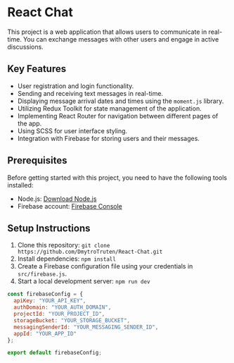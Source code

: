 # React Chat

This project is a web application that allows users to communicate in real-time. You can exchange messages with other users and engage in active discussions.

## Key Features

- User registration and login functionality.
- Sending and receiving text messages in real-time.
- Displaying message arrival dates and times using the `moment.js` library.
- Utilizing Redux Toolkit for state management of the application.
- Implementing React Router for navigation between different pages of the app.
- Using SCSS for user interface styling.
- Integration with Firebase for storing users and their messages.

## Prerequisites

Before getting started with this project, you need to have the following tools installed:

- Node.js: [Download Node.js](https://nodejs.org/)
- Firebase account: [Firebase Console](https://console.firebase.google.com/)

## Setup Instructions

1. Clone this repository: `git clone https://github.com/DmytroTruten/React-Chat.git`
2. Install dependencies: `npm install`
3. Create a Firebase configuration file using your credentials in `src/firebase.js`.
4. Start a local development server: `npm run dev`

```js
const firebaseConfig = {
  apiKey: "YOUR_API_KEY",
  authDomain: "YOUR_AUTH_DOMAIN",
  projectId: "YOUR_PROJECT_ID",
  storageBucket: "YOUR_STORAGE_BUCKET",
  messagingSenderId: "YOUR_MESSAGING_SENDER_ID",
  appId: "YOUR_APP_ID"
};

export default firebaseConfig;
